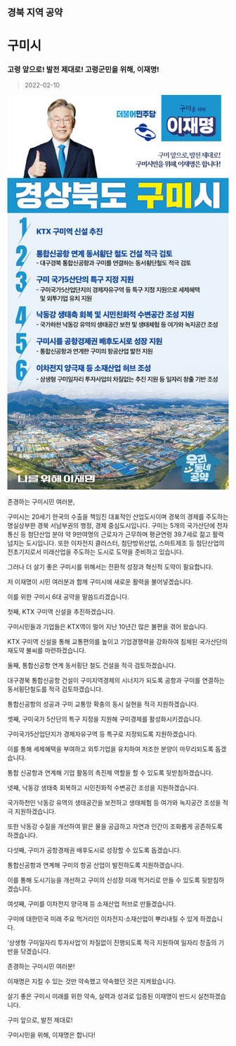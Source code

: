 ## 경북 지역 공약

# 구미시

### 고령 앞으로! 발전 제대로! 고령군민을 위해, 이재명!
> 2022-02-10

![구미시 지역공약](./005_015_004.png)

존경하는 구미시민 여러분,

 

구미시는 20세기 한국의 수출을 책임진 대표적인 산업도시이며 경북의 경제를 주도하는 명실상부한 경북 서남부권의 행정, 경제 중심도시입니다. 구미는 5개의 국가산단에 전자통신 등 첨단산업 분야 약 9만여명의 근로자가 근무하며 평균연령 39.7세로 젊고 활력 넘치는 도시입니다. 또한 이차전지 클러스터, 첨단방위산업, 스마트제조 등 첨단산업의 전초기지로서 미래산업을 주도하는 도시로 도약을 준비하고 있습니다.

 

그러나 더 살기 좋은 구미시를 위해서는 전환적 성장과 혁신적 도약이 필요합니다.

저 이재명이 시민 여러분과 함께 구미시에 새로운 활력을 불어넣겠습니다.

 

이를 위한 구미시 6대 공약을 말씀드리겠습니다.

 

첫째, KTX 구미역 신설을 추진하겠습니다.




구미시민들과 기업들은 KTX역이 멀어 지난 10년간 많은 불편을 겪어 왔습니다. 

KTX 구미역 신설을 통해 교통편의를 높이고 기업경쟁력을 강화하여 침체된 국가산단의 재도약 불씨를 마련하겠습니다.

 

둘째, 통합신공항 연계 동서횡단 철도 건설을 적극 검토하겠습니다.




대구경북 통합신공항 건설이 구미지역경제의 시너지가 되도록 공항과 구미를 연결하는 동서횡단철도를 적극 검토하겠습니다. 

통합신공항의 성공과 구미 교통망 확충의 동시 실현을 적극 지원하겠습니다.

 

셋째, 구미국가 5산단의 특구 지정을 지원해 구미경제를 활성화시키겠습니다.  




구미국가5산업단지가 경제자유구역 등 특구로 지정되도록 지원하겠습니다.  

이를 통해 세제혜택을 부여하고 외투기업을 유치하여 저조한 분양이 마무리되도록 돕겠습니다. 

통합 신공항과 연계해 기업 활동의 촉진제 역할을 할 수 있도록 뒷받침하겠습니다.

 

넷째, 낙동강 생태축 회복하고 시민친화적 수변공간 조성을 지원하겠습니다.




국가하천인 낙동강 유역의 생태공간을 보전하고 생태체험 등 여가와 녹지공간 조성을 적극 지원하겠습니다.  

또한 낙동강 수질을 개선하여 맑은 물을 공급하고 자연과 인간이 조화롭게 공존하도록 하겠습니다.

 

다섯째, 구미가 공항경제권 배후도시로 성장할 수 있도록 돕겠습니다. 




통합신공항과 연계해 구미의 항공 산업이 발전하도록 지원하겠습니다. 

이를 통해 도시기능을 개선하고 구미의 신성장 미래 먹거리로 만들 수 있도록 뒷받침하겠습니다.

 

여섯째, 구미를 이차전지 양극재 등 소재산업 허브로 만들겠습니다.




구미에 대한민국 미래 주요 먹거리인 이차전지·소재산업이 뿌리내릴 수 있게 하겠습니다.

‘상생형 구미일자리 투자사업’이 차질없이 진행되도록 적극 지원하여 일자리 창출의 기반을 닦겠습니다.

 

 

존경하는 구미시민 여러분!




이재명은 지킬 수 있는 것만 약속했고 약속했던 것은 지켜왔습니다.

살기 좋은 구미시 미래를 위한 약속, 실력과 성과로 입증된 이재명이 반드시 실천하겠습니다.

 

구미 앞으로, 발전 제대로!

구미시민을 위해, 이재명은 합니다! 

						